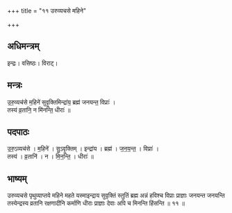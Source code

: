 +++
title = "११ उरुव्यचसे महिने"

+++
## अधिमन्त्रम्
इन्द्रः। वसिष्ठः। विराट्।

## मन्त्रः
उ॒रु॒व्यच॑से म॒हिने॑ सुवृ॒क्तिमिन्द्रा॑य॒ ब्रह्म॑ जनयन्त॒ विप्राः॑ ।  
तस्य॑ व्र॒तानि॒ न मि॑नन्ति॒ धीराः॑ ॥

## पदपाठः
उ॒रु॒ऽव्यच॑से । म॒हिने॑ । सु॒ऽवृ॒क्तिम् । इन्द्रा॑य । ब्रह्म॑ । ज॒न॒य॒न्त॒ । विप्राः॑ ।  
तस्य॑ । व्र॒तानि॑ । न । मि॒न॒न्ति॒ । धीराः॑ ॥

## भाष्यम्
उरुव्यचसे पृथुव्याप्तये महिने महते यस्माइन्द्राय सुवृक्तिं स्तुतिं ब्रह्म अन्नं हविश्च विप्राः प्राज्ञाः जनयन्त जनयन्ति तस्येन्द्रस्य व्रतानि रक्षणादीनि कर्माणि धीराः प्राज्ञाः देवाः अपि च मिनन्ति हिंसन्ति ॥ ११ ॥